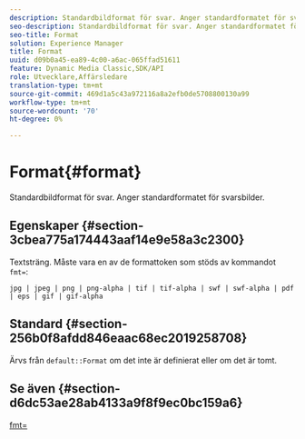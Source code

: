 ```yaml
---
description: Standardbildformat för svar. Anger standardformatet för svarsbilder.
seo-description: Standardbildformat för svar. Anger standardformatet för svarsbilder.
seo-title: Format
solution: Experience Manager
title: Format
uuid: d09b0a45-ea89-4c00-a6ac-065ffad51611
feature: Dynamic Media Classic,SDK/API
role: Utvecklare,Affärsledare
translation-type: tm+mt
source-git-commit: 469d1a5c43a972116a8a2efb0de5708800130a99
workflow-type: tm+mt
source-wordcount: '70'
ht-degree: 0%

---
```



# Format{#format}

Standardbildformat för svar. Anger standardformatet för svarsbilder.

## Egenskaper {#section-3cbea775a174443aaf14e9e58a3c2300}

Textsträng. Måste vara en av de formattoken som stöds av kommandot `fmt=`:

`jpg | jpeg | png | png-alpha | tif | tif-alpha | swf | swf-alpha | pdf | eps | gif | gif-alpha`

## Standard {#section-256b0f8afdd846eaac68ec2019258708}

Ärvs från `default::Format` om det inte är definierat eller om det är tomt.

## Se även {#section-d6dc53ae28ab4133a9f8f9ec0bc159a6}

[fmt=](../../../../../ir-api/http-protocol/image-rendering-api-ref/c-ir-http-protocol-ref/c-ir-http-protocol-command-reference/r-ir-fmt.md#reference-4c743f67d56b47c5b774fcc900ff758c)
